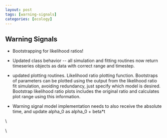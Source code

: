 ```yaml
---
layout: post
tags: [warning-signals]
categories: [ecology]
---
```






 





Warning Signals
---------------

-   Bootstrapping for likelihood ratios!
-   Updated class behavior -- all simulation and fitting routines now
    return timeseries objects as data with correct range and timestep.
-   updated plotting routines. Likelihood ratio plotting function.
    Bootstraps of parameters can be plotted using the output from the
    likelihood ratio fit simulation, avoiding redundancy, just specify
    which model is desired. Bootstrap likelihood ratio plots includes
    the original ratio and calculates plot range using this information.

-   Warning signal model implementation needs to also receive the
    absolute time, and update alpha\_0 as alpha\_0 + beta\*t

\

\

